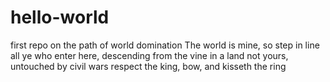 # hello-world
first repo on the path of world domination
The world is mine, so step in line
all ye who enter here, descending from the vine
in a land not yours, untouched by civil wars
respect the king, bow, and kisseth the ring
